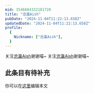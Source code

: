 ```yaml
---
mid: 3546684332181720
title: "沧瀛Aish"
pubDate: "2024-11-04T11:22:13.658Z"
updatedDate: "2024-11-04T11:22:13.658Z"
profile:
  {
    Nickname: ["沧瀛Aish"],
  }
---
```


关注[沧瀛Aish](https://space.bilibili.com/3546684332181720)谢谢喵~ 关注[沧瀛Aish](https://space.bilibili.com/3546684332181720)谢谢喵~

## 此条目有待补充
你可以在[这里](https://github.com/Yuhanawa/VTuber.ICU-Content/edit/master/v/沧瀛Aish/index.md)编辑本文
